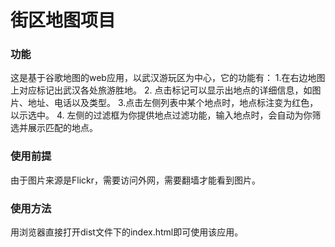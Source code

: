 街区地图项目
=========================
### 功能
这是基于谷歌地图的web应用，以武汉游玩区为中心，它的功能有：
1.在右边地图上对应标记出武汉各处旅游胜地。
2. 点击标记可以显示出地点的详细信息，如图片、地址、电话以及类型。
3.点击左侧列表中某个地点时，地点标注变为红色，以示选中。
4. 左侧的过滤框为你提供地点过滤功能，输入地点时，会自动为你筛选并展示匹配的地点。

### 使用前提
由于图片来源是Flickr，需要访问外网，需要翻墙才能看到图片。

### 使用方法
用浏览器直接打开dist文件下的index.html即可使用该应用。